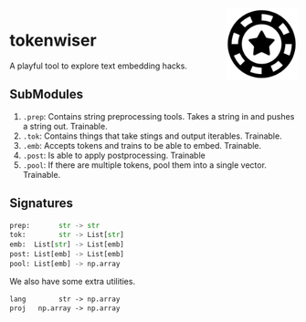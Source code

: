 <img src="token.png" width=125 height=125 align="right">

# tokenwiser

A playful tool to explore text embedding hacks. 

## SubModules

1. `.prep`: Contains string preprocessing tools. Takes a string in and pushes a string out. Trainable. 
2. `.tok`: Contains things that take stings and output iterables. Trainable.
3. `.emb`: Accepts tokens and trains to be able to embed. Trainable.
4. `.post`: Is able to apply postprocessing. Trainable
5. `.pool`: If there are multiple tokens, pool them into a single vector. Trainable. 

## Signatures 

```python
prep:       str -> str
tok:        str -> List[str]
emb:  List[str] -> List[emb]
post: List[emb] -> List[emb]
pool: List[emb] -> np.array
```

We also have some extra utilities.

```
lang        str -> np.array
proj   np.array -> np.array
```
